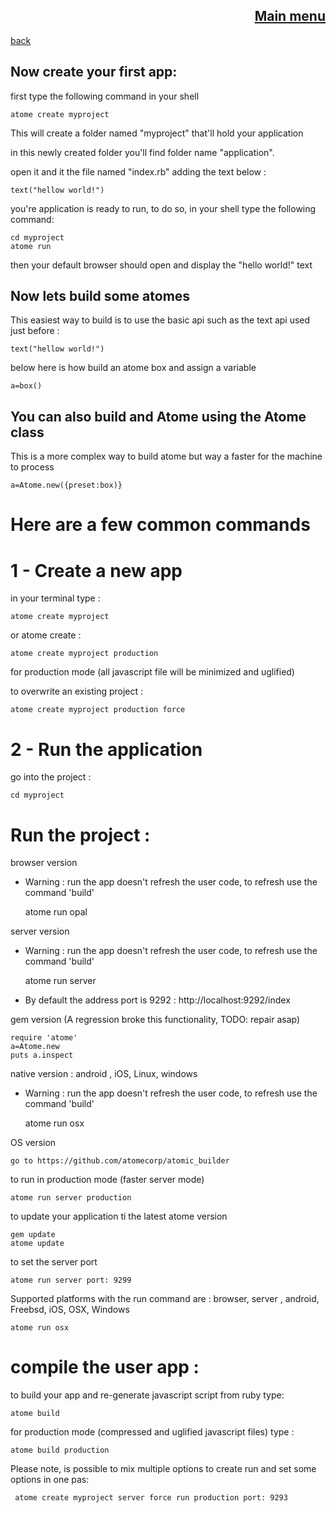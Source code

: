 <span align="right">

[Main menu](../atome.md)
-
</span>
<span align="left">

[back](./tutorials.md)

</span>

Now create your first app:
-

first type the following command in your shell

    atome create myproject

This will create a folder named "myproject" that'll hold your application

in this newly created folder you'll find folder name "application".

open it and it the file named "index.rb" adding the text below :

    text("hellow world!")

you're application is ready to run, to do so, in your shell type the following command:

    cd myproject
    atome run


then your default browser should open and display the "hello world!" text


Now lets build some atomes
-

This easiest way to build is to use the basic api such as the text api used just before :

    text("hellow world!")

below here is how build an atome box and assign a variable

    a=box()

You can also build and Atome using the Atome class
-
This is a more complex way to build atome but way a faster for the machine to process 

    a=Atome.new({preset:box)}

# Here are a few common commands


# 1 - Create a new app

in your terminal type :

    atome create myproject

or atome create :

    atome create myproject production
for production mode (all javascript file will be minimized and uglified)


to overwrite an existing project :

    atome create myproject production force

# 2 - Run the application

go into the project :

    cd myproject

# Run the project :

browser version

- Warning : run the app doesn't refresh the user code, to refresh use the command 'build'


    atome run opal


server version 

- Warning : run the app doesn't refresh the user code, to refresh use the command 'build'
   
  
    atome run server

- By default the address port is 9292 : http://localhost:9292/index


gem version (A regression broke this functionality, TODO: repair asap)

    require 'atome'
    a=Atome.new
    puts a.inspect

native version : android , iOS, Linux, windows 

- Warning : run the app doesn't refresh the user code, to refresh use the command 'build'
 
    
    atome run osx

OS version


    go to https://github.com/atomecorp/atomic_builder


to run in production mode (faster server mode)

    atome run server production

to update your application ti the latest atome version

    gem update
    atome update

to set the server port

    atome run server port: 9299

Supported platforms with the run command are : browser, server , android, Freebsd, iOS, OSX, Windows

    atome run osx

# compile the user app :

to build your app and re-generate javascript script from ruby type:

    atome build 

for production mode (compressed and uglified javascript files) type :

    atome build production

Please note, is possible to mix multiple options to create run and set some options in one pas:

     atome create myproject server force run production port: 9293



